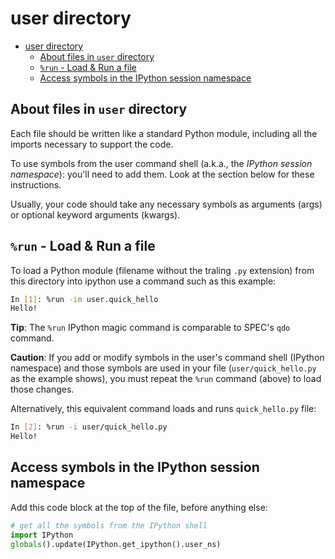 # user directory

- [user directory](#user-directory)
  - [About files in `user` directory](#about-files-in-user-directory)
  - [`%run` - Load \& Run a file](#run---load--run-a-file)
  - [Access symbols in the IPython session namespace](#access-symbols-in-the-ipython-session-namespace)

## About files in `user` directory

Each file should be written like a standard Python module, including all the imports necessary to support the code.

To use symbols from the user command shell (a.k.a., the *IPython session namespace*):
you'll need to add them.  Look at the section below for these instructions.

Usually, your code should take any necessary symbols as arguments (args) or
optional keyword arguments (kwargs).

## `%run` - Load & Run a file

To load a Python module (filename without the traling `.py` extension) from this
directory into ipython use a command such as this example:

```bash
In [1]: %run -im user.quick_hello
Hello!
```

**Tip**: The `%run` IPython magic command is comparable to SPEC's `qdo` command.

**Caution**:
    If you add or modify symbols in the user's command shell (IPython namespace) and those symbols are used in your file (`user/quick_hello.py` as the example shows), you must repeat the `%run` command (above) to load those changes.

Alternatively, this equivalent command loads and runs `quick_hello.py` file:

```bash
In [2]: %run -i user/quick_hello.py
Hello!
```

## Access symbols in the IPython session namespace

Add this code block at the top of the file, before anything else:

```py
# get all the symbols from the IPython shell
import IPython
globals().update(IPython.get_ipython().user_ns)

```

